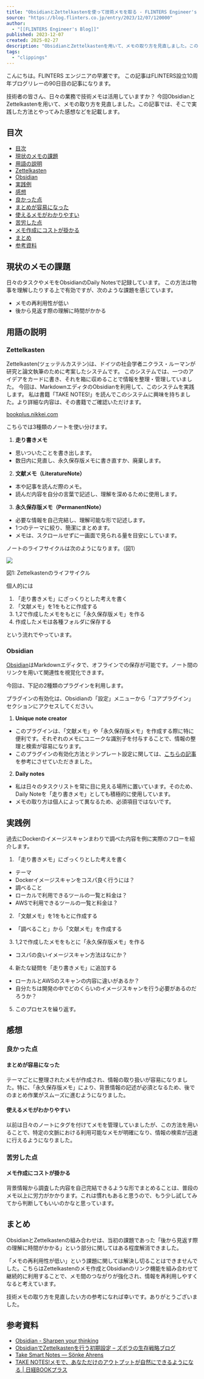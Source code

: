 ```yaml
---
title: "ObsidianとZettelkastenを使って技術メモを取る - FLINTERS Engineer's Blog"
source: "https://blog.flinters.co.jp/entry/2023/12/07/120000"
author:
  - "[[FLINTERS Engineer's Blog]]"
published: 2023-12-07
created: 2025-02-27
description: "ObsidianとZettelkastenを用いて、メモの取り方を見直しました。この記事では、そこで実践した方法とやってみた感想などを記載します。"
tags:
  - "clippings"
---
```

こんにちは。FLINTERS エンジニアの早瀬です。 この記事はFLINTERS設立10周年ブログリレーの90日目の記事になります。

技術者の皆さん、日々の業務で技術メモは活用していますか？ 今回ObsidianとZettelkastenを用いて、メモの取り方を見直しました。この記事では、そこで実践した方法とやってみた感想などを記載します。

## 目次

- [目次](https://blog.flinters.co.jp/entry/2023/12/07/#%E7%9B%AE%E6%AC%A1)
- [現状のメモの課題](https://blog.flinters.co.jp/entry/2023/12/07/#%E7%8F%BE%E7%8A%B6%E3%81%AE%E3%83%A1%E3%83%A2%E3%81%AE%E8%AA%B2%E9%A1%8C)
- [用語の説明](https://blog.flinters.co.jp/entry/2023/12/07/#%E7%94%A8%E8%AA%9E%E3%81%AE%E8%AA%AC%E6%98%8E)
- [Zettelkasten](https://blog.flinters.co.jp/entry/2023/12/07/#Zettelkasten)
- [Obsidian](https://blog.flinters.co.jp/entry/2023/12/07/#Obsidian)
- [実践例](https://blog.flinters.co.jp/entry/2023/12/07/#%E5%AE%9F%E8%B7%B5%E4%BE%8B)
- [感想](https://blog.flinters.co.jp/entry/2023/12/07/#%E6%84%9F%E6%83%B3)
- [良かった点](https://blog.flinters.co.jp/entry/2023/12/07/#%E8%89%AF%E3%81%8B%E3%81%A3%E3%81%9F%E7%82%B9)
- [まとめが容易になった](https://blog.flinters.co.jp/entry/2023/12/07/#%E3%81%BE%E3%81%A8%E3%82%81%E3%81%8C%E5%AE%B9%E6%98%93%E3%81%AB%E3%81%AA%E3%81%A3%E3%81%9F)
- [使えるメモがわかりやすい](https://blog.flinters.co.jp/entry/2023/12/07/#%E4%BD%BF%E3%81%88%E3%82%8B%E3%83%A1%E3%83%A2%E3%81%8C%E3%82%8F%E3%81%8B%E3%82%8A%E3%82%84%E3%81%99%E3%81%84)
- [苦労した点](https://blog.flinters.co.jp/entry/2023/12/07/#%E8%8B%A6%E5%8A%B4%E3%81%97%E3%81%9F%E7%82%B9)
- [メモ作成にコストが掛かる](https://blog.flinters.co.jp/entry/2023/12/07/#%E3%83%A1%E3%83%A2%E4%BD%9C%E6%88%90%E3%81%AB%E3%82%B3%E3%82%B9%E3%83%88%E3%81%8C%E6%8E%9B%E3%81%8B%E3%82%8B)
- [まとめ](https://blog.flinters.co.jp/entry/2023/12/07/#%E3%81%BE%E3%81%A8%E3%82%81)
- [参考資料](https://blog.flinters.co.jp/entry/2023/12/07/#%E5%8F%82%E8%80%83%E8%B3%87%E6%96%99)

## 現状のメモの課題

日々のタスクやメモをObsidianのDaily Notesで記録しています。 この方法は物事を理解したりする上で有効ですが、次のような課題を感じています。

- メモの再利用性が低い
- 後から見返す際の理解に時間がかかる

## 用語の説明

### Zettelkasten

Zettelkasten(ツェッテルカステン)は、ドイツの社会学者ニクラス・ルーマンが研究と論文執筆のために考案したシステムです。 このシステムでは、一つのアイデアをカードに書き、それを箱に収めることで情報を整理・管理していました。 今回は、MarkdownエディタのObsidianを利用して、このシステムを実践します。 私は書籍「TAKE NOTES!」を読んでこのシステムに興味を持ちました。より詳細な内容は、その書籍でご確認いただけます。

[bookplus.nikkei.com](https://bookplus.nikkei.com/atcl/catalog/21/S00410/)

こちらでは3種類のノートを使い分けます。

1. **走り書きメモ**
- 思いついたことを書き出します。
- 数日内に見直し、永久保存版メモに書き直すか、廃棄します。
2. **文献メモ（LiteratureNote）**
- 本や記事を読んだ際のメモ。
- 読んだ内容を自分の言葉で記述し、理解を深めるために使用します。
3. **永久保存版メモ（PermanentNote）**
- 必要な情報を自己完結し、理解可能な形で記述します。
- 1つのテーマに絞り、簡潔にまとめます。
- メモは、スクロールせずに一画面で見られる量を目安にしています。

ノートのライフサイクルは次のようになります。（図1）

![](https://cdn-ak.f.st-hatena.com/images/fotolife/s/s_hayase/20231201/20231201122603.png)

図1: Zettelkastenのライフサイクル

個人的には

1. 「走り書きメモ」にざっくりとした考えを書く
2. 「文献メモ」を1をもとに作成する
3. 1,2で作成したメモをもとに「永久保存版メモ」を作る
4. 作成したメモは各種フォルダに保存する

という流れでやっています。

### Obsidian

[Obsidian](https://obsidian.md/)はMarkdownエディタで、オフラインでの保存が可能です。ノート間のリンクを用いて関連性を視覚化できます。

今回は、下記の2種類のプラグインを利用します。

プラグインの有効化は、Obsidianの「設定」メニューから「コアプラグイン」セクションにアクセスしてください。

1. **Unique note creator**
- このプラグインは、「文献メモ」や「永久保存版メモ」を作成する際に特に便利です。それぞれのメモにユニークな識別子を付与することで、情報の整理と検索が容易になります。
- このプラグインの有効化方法とテンプレート設定に関しては、[こちらの記事](https://zubora-seikatsu.com/obsidian-zettelkasten-setteings/)を参考にさせていただきました。
2. **Daily notes**
- 私は日々のタスクリストを常に目に見える場所に置いています。そのため、Daily Noteを「走り書きメモ」としても積極的に使用しています。
- メモの取り方は個人によって異なるため、必須項目ではないです。

## 実践例

過去にDockerのイメージスキャンまわりで調べた内容を例に実際のフローを紹介します。

1. 「走り書きメモ」にざっくりとした考えを書く
- テーマ
- Dockerイメージスキャンをコスパ良く行うには？
- 調べること
- ローカルで利用できるツールの一覧と料金は？
- AWSで利用できるツールの一覧と料金は？
2. 「文献メモ」を1をもとに作成する
- 「調べること」から「文献メモ」を作成する
3. 1,2で作成したメモをもとに「永久保存版メモ」を作る
- コスパの良いイメージスキャン方法はなにか？
4. 新たな疑問を「走り書きメモ」に追加する
- ローカルとAWSのスキャンの内容に違いがあるか？
- 自分たちは開発の中でどのくらいのイメージスキャンを行う必要があるのだろうか？
5. このプロセスを繰り返す。

## 感想

### 良かった点

#### まとめが容易になった

テーマごとに整理されたメモが作成され、情報の取り扱いが容易になりました。特に、「永久保存版メモ」により、背景情報の記述が必須となるため、後でのまとめ作業がスムーズに進むようになりました。

#### 使えるメモがわかりやすい

以前は日々のノートにタグを付けてメモを管理していましたが、この方法を用いることで、特定の文脈における利用可能なメモが明確になり、情報の検索が迅速に行えるようになりました。

### 苦労した点

#### メモ作成にコストが掛かる

背景情報から調査した内容を自己完結できるような形でまとめることは、普段のメモ以上に労力がかかります。これは慣れもあると思うので、もう少し試してみてから判断してもいいのかなと思っています。

## まとめ

ObsidianとZettelkastenの組み合わせは、当初の課題であった「後から見返す際の理解に時間がかかる」という部分に関してはある程度解消できました。

「メモの再利用性が低い」という課題に関しては解決し切ることはできませんでした。こちらはZettelkastenのメモ作成とObsidianのリンク機能を組み合わせて継続的に利用することで、メモ間のつながりが強化され、情報を再利用しやすくなると考えています。

技術メモの取り方を見直したい方の参考になれば幸いです。ありがとうございました。

## 参考資料

- [Obsidian - Sharpen your thinking](https://obsidian.md/)
- [ObsidianでZettelkastenを行う初期設定 – ズボラの生存戦略ブログ](https://zubora-seikatsu.com/obsidian-zettelkasten-setteings)
- [Take Smart Notes — Sönke Ahrens](https://www.soenkeahrens.de/en/takesmartnotes)
- [TAKE NOTES!メモで、あなただけのアウトプットが自然にできるようになる | 日経BOOKプラス](https://bookplus.nikkei.com/atcl/catalog/21/S00410/)